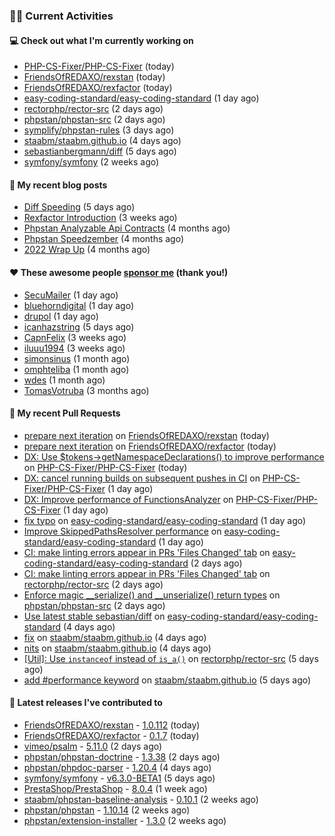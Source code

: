 ### 👨‍💻 Current Activities


#### 💻 Check out what I'm currently working on

- [PHP-CS-Fixer/PHP-CS-Fixer](https://github.com/PHP-CS-Fixer/PHP-CS-Fixer) (today)
- [FriendsOfREDAXO/rexstan](https://github.com/FriendsOfREDAXO/rexstan) (today)
- [FriendsOfREDAXO/rexfactor](https://github.com/FriendsOfREDAXO/rexfactor) (today)
- [easy-coding-standard/easy-coding-standard](https://github.com/easy-coding-standard/easy-coding-standard) (1 day ago)
- [rectorphp/rector-src](https://github.com/rectorphp/rector-src) (2 days ago)
- [phpstan/phpstan-src](https://github.com/phpstan/phpstan-src) (2 days ago)
- [symplify/phpstan-rules](https://github.com/symplify/phpstan-rules) (3 days ago)
- [staabm/staabm.github.io](https://github.com/staabm/staabm.github.io) (4 days ago)
- [sebastianbergmann/diff](https://github.com/sebastianbergmann/diff) (5 days ago)
- [symfony/symfony](https://github.com/symfony/symfony) (2 weeks ago)


#### 📜 My recent blog posts

- [Diff Speeding](https://staabm.github.io/2023/05/01/diff-speeding.html) (5 days ago)
- [Rexfactor Introduction](https://staabm.github.io/2023/04/09/rexfactor-introduction.html) (3 weeks ago)
- [Phpstan Analyzable Api Contracts](https://staabm.github.io/2022/12/29/phpstan-analyzable-api-contracts.html) (4 months ago)
- [Phpstan Speedzember](https://staabm.github.io/2022/12/23/phpstan-speedzember.html) (4 months ago)
- [2022 Wrap Up](https://staabm.github.io/2022/12/20/2022-wrap-up.html) (4 months ago)


#### ❤️ These awesome people [sponsor me](https://github.com/sponsors/staabm) (thank you!)

- [SecuMailer](https://github.com/SecuMailer) (1 day ago)
- [bluehorndigital](https://github.com/bluehorndigital) (1 day ago)
- [drupol](https://github.com/drupol) (1 day ago)
- [icanhazstring](https://github.com/icanhazstring) (5 days ago)
- [CapnFelix](https://github.com/CapnFelix) (3 weeks ago)
- [iluuu1994](https://github.com/iluuu1994) (3 weeks ago)
- [simonsinus](https://github.com/simonsinus) (1 month ago)
- [omphteliba](https://github.com/omphteliba) (1 month ago)
- [wdes](https://github.com/wdes) (1 month ago)
- [TomasVotruba](https://github.com/TomasVotruba) (3 months ago)


#### 🔨 My recent Pull Requests

- [prepare next iteration](https://github.com/FriendsOfREDAXO/rexstan/pull/497) on [FriendsOfREDAXO/rexstan](https://github.com/FriendsOfREDAXO/rexstan) (today)
- [prepare next iteration](https://github.com/FriendsOfREDAXO/rexfactor/pull/81) on [FriendsOfREDAXO/rexfactor](https://github.com/FriendsOfREDAXO/rexfactor) (today)
- [DX: Use $tokens-&gt;getNamespaceDeclarations() to improve performance](https://github.com/PHP-CS-Fixer/PHP-CS-Fixer/pull/6942) on [PHP-CS-Fixer/PHP-CS-Fixer](https://github.com/PHP-CS-Fixer/PHP-CS-Fixer) (today)
- [DX: cancel running builds on subsequent pushes in CI](https://github.com/PHP-CS-Fixer/PHP-CS-Fixer/pull/6940) on [PHP-CS-Fixer/PHP-CS-Fixer](https://github.com/PHP-CS-Fixer/PHP-CS-Fixer) (1 day ago)
- [DX: Improve performance of FunctionsAnalyzer](https://github.com/PHP-CS-Fixer/PHP-CS-Fixer/pull/6939) on [PHP-CS-Fixer/PHP-CS-Fixer](https://github.com/PHP-CS-Fixer/PHP-CS-Fixer) (1 day ago)
- [fix typo](https://github.com/easy-coding-standard/easy-coding-standard/pull/81) on [easy-coding-standard/easy-coding-standard](https://github.com/easy-coding-standard/easy-coding-standard) (1 day ago)
- [Improve SkippedPathsResolver performance](https://github.com/easy-coding-standard/easy-coding-standard/pull/80) on [easy-coding-standard/easy-coding-standard](https://github.com/easy-coding-standard/easy-coding-standard) (1 day ago)
- [CI: make linting errors appear in PRs &#39;Files Changed&#39; tab](https://github.com/easy-coding-standard/easy-coding-standard/pull/79) on [easy-coding-standard/easy-coding-standard](https://github.com/easy-coding-standard/easy-coding-standard) (2 days ago)
- [CI: make linting errors appear in PRs &#39;Files Changed&#39; tab](https://github.com/rectorphp/rector-src/pull/3729) on [rectorphp/rector-src](https://github.com/rectorphp/rector-src) (2 days ago)
- [Enforce magic __serialize() and __unserialize() return types](https://github.com/phpstan/phpstan-src/pull/2372) on [phpstan/phpstan-src](https://github.com/phpstan/phpstan-src) (2 days ago)
- [Use latest stable sebastian/diff](https://github.com/easy-coding-standard/easy-coding-standard/pull/78) on [easy-coding-standard/easy-coding-standard](https://github.com/easy-coding-standard/easy-coding-standard) (4 days ago)
- [fix](https://github.com/staabm/staabm.github.io/pull/65) on [staabm/staabm.github.io](https://github.com/staabm/staabm.github.io) (4 days ago)
- [nits](https://github.com/staabm/staabm.github.io/pull/64) on [staabm/staabm.github.io](https://github.com/staabm/staabm.github.io) (4 days ago)
- [[Util]: Use `instanceof` instead of `is_a()`](https://github.com/rectorphp/rector-src/pull/3723) on [rectorphp/rector-src](https://github.com/rectorphp/rector-src) (5 days ago)
- [add #performance keyword](https://github.com/staabm/staabm.github.io/pull/63) on [staabm/staabm.github.io](https://github.com/staabm/staabm.github.io) (5 days ago)


#### 🔭 Latest releases I've contributed to

- [FriendsOfREDAXO/rexstan](https://github.com/FriendsOfREDAXO/rexstan) - [1.0.112](https://github.com/FriendsOfREDAXO/rexstan/releases/tag/1.0.112) (today)
- [FriendsOfREDAXO/rexfactor](https://github.com/FriendsOfREDAXO/rexfactor) - [0.1.7](https://github.com/FriendsOfREDAXO/rexfactor/releases/tag/0.1.7) (today)
- [vimeo/psalm](https://github.com/vimeo/psalm) - [5.11.0](https://github.com/vimeo/psalm/releases/tag/5.11.0) (2 days ago)
- [phpstan/phpstan-doctrine](https://github.com/phpstan/phpstan-doctrine) - [1.3.38](https://github.com/phpstan/phpstan-doctrine/releases/tag/1.3.38) (2 days ago)
- [phpstan/phpdoc-parser](https://github.com/phpstan/phpdoc-parser) - [1.20.4](https://github.com/phpstan/phpdoc-parser/releases/tag/1.20.4) (4 days ago)
- [symfony/symfony](https://github.com/symfony/symfony) - [v6.3.0-BETA1](https://github.com/symfony/symfony/releases/tag/v6.3.0-BETA1) (5 days ago)
- [PrestaShop/PrestaShop](https://github.com/PrestaShop/PrestaShop) - [8.0.4](https://github.com/PrestaShop/PrestaShop/releases/tag/8.0.4) (1 week ago)
- [staabm/phpstan-baseline-analysis](https://github.com/staabm/phpstan-baseline-analysis) - [0.10.1](https://github.com/staabm/phpstan-baseline-analysis/releases/tag/0.10.1) (2 weeks ago)
- [phpstan/phpstan](https://github.com/phpstan/phpstan) - [1.10.14](https://github.com/phpstan/phpstan/releases/tag/1.10.14) (2 weeks ago)
- [phpstan/extension-installer](https://github.com/phpstan/extension-installer) - [1.3.0](https://github.com/phpstan/extension-installer/releases/tag/1.3.0) (2 weeks ago)
